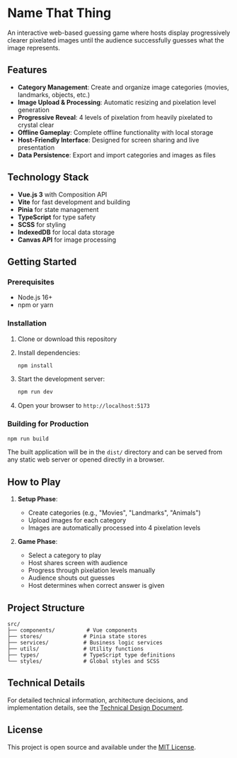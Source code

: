 # Name That Thing

An interactive web-based guessing game where hosts display progressively clearer pixelated images until the audience successfully guesses what the image represents.

## Features

- **Category Management**: Create and organize image categories (movies, landmarks, objects, etc.)
- **Image Upload & Processing**: Automatic resizing and pixelation level generation
- **Progressive Reveal**: 4 levels of pixelation from heavily pixelated to crystal clear
- **Offline Gameplay**: Complete offline functionality with local storage
- **Host-Friendly Interface**: Designed for screen sharing and live presentation
- **Data Persistence**: Export and import categories and images as files

## Technology Stack

- **Vue.js 3** with Composition API
- **Vite** for fast development and building
- **Pinia** for state management
- **TypeScript** for type safety
- **SCSS** for styling
- **IndexedDB** for local data storage
- **Canvas API** for image processing

## Getting Started

### Prerequisites
- Node.js 16+ 
- npm or yarn

### Installation

1. Clone or download this repository
2. Install dependencies:
   ```bash
   npm install
   ```

3. Start the development server:
   ```bash
   npm run dev
   ```

4. Open your browser to `http://localhost:5173`

### Building for Production

```bash
npm run build
```

The built application will be in the `dist/` directory and can be served from any static web server or opened directly in a browser.

## How to Play

1. **Setup Phase**:
   - Create categories (e.g., "Movies", "Landmarks", "Animals")
   - Upload images for each category
   - Images are automatically processed into 4 pixelation levels

2. **Game Phase**:
   - Select a category to play
   - Host shares screen with audience
   - Progress through pixelation levels manually
   - Audience shouts out guesses
   - Host determines when correct answer is given

## Project Structure

```
src/
├── components/          # Vue components
├── stores/             # Pinia state stores
├── services/           # Business logic services
├── utils/              # Utility functions
├── types/              # TypeScript type definitions
└── styles/             # Global styles and SCSS
```

## Technical Details

For detailed technical information, architecture decisions, and implementation details, see the [Technical Design Document](./TECHNICAL_DESIGN.md).

## License

This project is open source and available under the [MIT License](LICENSE).
